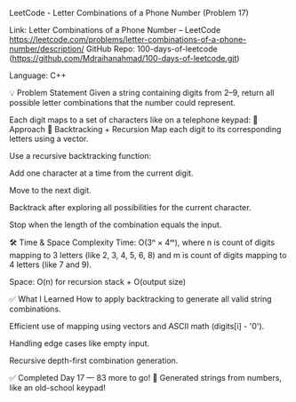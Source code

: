 LeetCode - Letter Combinations of a Phone Number (Problem 17)

Link: Letter Combinations of a Phone Number – LeetCode https://leetcode.com/problems/letter-combinations-of-a-phone-number/description/
GitHub Repo: 100-days-of-leetcode  (https://github.com/Mdraihanahmad/100-days-of-leetcode.git)

Language: C++

💡 Problem Statement
Given a string containing digits from 2–9, return all possible letter combinations that the number could represent.

Each digit maps to a set of characters like on a telephone keypad:
🧠 Approach
🔹 Backtracking + Recursion
Map each digit to its corresponding letters using a vector.

Use a recursive backtracking function:

Add one character at a time from the current digit.

Move to the next digit.

Backtrack after exploring all possibilities for the current character.

Stop when the length of the combination equals the input.

🛠 Time & Space Complexity
Time: O(3ⁿ × 4ᵐ), where n is count of digits mapping to 3 letters (like 2, 3, 4, 5, 6, 8) and m is count of digits mapping to 4 letters (like 7 and 9).

Space: O(n) for recursion stack + O(output size)

✅ What I Learned
How to apply backtracking to generate all valid string combinations.

Efficient use of mapping using vectors and ASCII math (digits[i] - '0').

Handling edge cases like empty input.

Recursive depth-first combination generation.

✅ Completed Day 17 — 83 more to go!
🔁 Generated strings from numbers, like an old-school keypad! 
